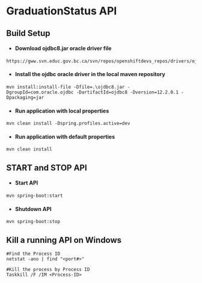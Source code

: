 # GraduationStatus API
## Build Setup

- #### Download ojdbc8.jar oracle driver file
```
https://gww.svn.educ.gov.bc.ca/svn/repos/openshiftdevs_repos/drivers/ojdbc8.jar
```

- #### Install the ojdbc oracle driver in the local maven repository
```
mvn install:install-file -Dfile=.\ojdbc8.jar -DgroupId=com.oracle.ojdbc -DartifactId=ojdbc8 -Dversion=12.2.0.1 -Dpackaging=jar
```

- #### Run application with local properties
```
mvn clean install -Dspring.profiles.active=dev
```

- #### Run application with default properties
```
mvn clean install
```

## START and STOP API

- #### Start API
```
mvn spring-boot:start
```

- ####  Shutdown API
```
mvn spring-boot:stop
```

## Kill a running API on Windows
```
#Find the Process ID
netstat -ano | find "<port#>"

#Kill the process by Process ID
Taskkill /F /IM <Process-ID>
```